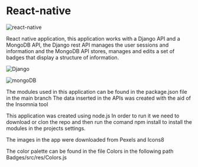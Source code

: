 # React-native
![react-native](https://user-images.githubusercontent.com/71846731/128493547-15699e6a-4c17-428b-ae34-4b56883bc2b7.png)

React native application, this application works with a Django API and a MongoDB API, the Django rest API manages the user sessions and information 
and the MongoDB API stores, manages and edits a set of badges that display a structure of information.

![Django](https://user-images.githubusercontent.com/71846731/128493719-611ea0e4-7e97-4b86-a0f8-6f20bb89e699.jpg)

![mongoDB](https://user-images.githubusercontent.com/71846731/128493642-4e84532a-fb22-479b-b334-01dd81d1751f.png)


The modules used in this application can be found in the package.json file in the main branch
The data inserted in the APIs was created with the aid of the Insomnia tool

This application was created using node.js
In order to run it we need to download or clon the repo and then run the comand npm install to install the modules in the projects settings.

The images in the app were downloaded from Pexels and Icons8

The color palette can be found in the file Colors in the following path
Badges/src/res/Colors.js

